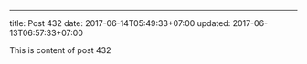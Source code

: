 ---
title: Post 432
date: 2017-06-14T05:49:33+07:00
updated: 2017-06-13T06:57:33+07:00

This is content of post 432